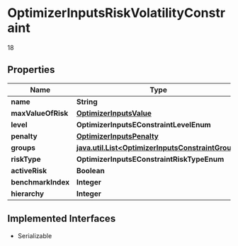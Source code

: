 

# OptimizerInputsRiskVolatilityConstraint

18

## Properties

Name | Type | Description | Notes
------------ | ------------- | ------------- | -------------
**name** | **String** |  |  [optional]
**maxValueOfRisk** | [**OptimizerInputsValue**](OptimizerInputsValue.md) |  |  [optional]
**level** | **OptimizerInputsEConstraintLevelEnum** |  |  [optional]
**penalty** | [**OptimizerInputsPenalty**](OptimizerInputsPenalty.md) |  |  [optional]
**groups** | [**java.util.List&lt;OptimizerInputsConstraintGroup&gt;**](OptimizerInputsConstraintGroup.md) |  |  [optional]
**riskType** | **OptimizerInputsEConstraintRiskTypeEnum** |  |  [optional]
**activeRisk** | **Boolean** |  |  [optional]
**benchmarkIndex** | **Integer** |  |  [optional]
**hierarchy** | **Integer** |  |  [optional]


## Implemented Interfaces

* Serializable


